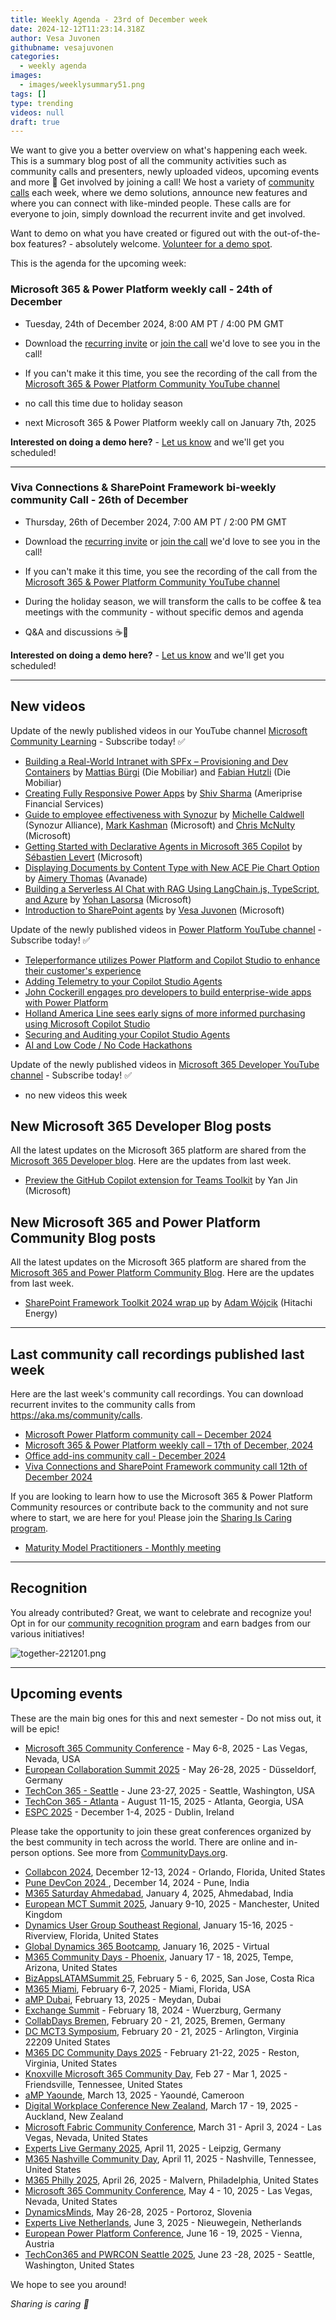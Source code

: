 ```yaml
---
title: Weekly Agenda - 23rd of December week
date: 2024-12-12T11:23:14.318Z
author: Vesa Juvonen
githubname: vesajuvonen
categories:
  - weekly agenda
images:
  - images/weeklysummary51.png
tags: []
type: trending
videos: null
draft: true
---
```


We want to give you a better overview on what's happening each week. This is a summary blog post of all the community activities such as community calls and presenters, newly uploaded videos, upcoming events and more 🚀 
Get involved by joining a call! We host a variety of [community calls](https://aka.ms/community/calls) each week, where we demo solutions, announce new features and where you can connect with like-minded people. These calls are for everyone to join, simply download the recurrent invite and get involved. 

Want to demo on what you have created or figured out with the out-of-the-box features? - absolutely welcome. [Volunteer for a demo spot](https://aka.ms/community/request/demo).

This is the agenda for the upcoming week:

### Microsoft 365 & Power Platform weekly call - 24th of December

* Tuesday, 24th of December 2024, 8:00 AM PT / 4:00 PM GMT
* Download the [recurring invite](https://aka.ms/m365-dev-call) or [join the call](https://aka.ms/m365-dev-call-join) we'd love to see you in the call!
* If you can't make it this time, you see the recording of the call from the [Microsoft 365 & Power Platform Community YouTube channel](https://www.youtube.com/playlist?list=PLR9nK3mnD-OUQOW86tT5dkCRQAVGY7DlH)

* no call this time due to holiday season
* next Microsoft 365 & Power Platform weekly call on January 7th, 2025


**Interested on doing a demo here?** - [Let us know](https://aka.ms/community/request/demo) and we'll get you scheduled!

---

### Viva Connections & SharePoint Framework bi-weekly community Call - 26th of December

* Thursday, 26th of December 2024, 7:00 AM PT / 2:00 PM GMT
* Download the [recurring invite](https://aka.ms/spdev-spfx-call) or [join the call](https://aka.ms/spdev-spfx-call-join) we'd love to see you in the call!
* If you can't make it this time, you see the recording of the call from the [Microsoft 365 & Power Platform Community YouTube channel](https://www.youtube.com/watch?v=gAqUr9wa2_0&list=PLR9nK3mnD-OURfm5Ypu-wK52cxBv_gXCA)

* During the holiday season, we will transform the calls to be coffee & tea meetings with the community -  without specific demos and agenda
* Q&A and discussions ☕🍵


**Interested on doing a demo here?** - [Let us know](https://aka.ms/community/request/demo) and we'll get you scheduled!

---

## New videos 

Update of the newly published videos in our YouTube channel [Microsoft Community Learning](https://www.youtube.com/@MicrosoftCommunityLearning) - Subscribe today! ✅


* [Building a Real-World Intranet with SPFx – Provisioning and Dev Containers](https://www.youtube.com/watch?v=kzvyvVAKcRg) by [Mattias Bürgi](https://www.linkedin.com/in/mattiasbuergi/) (Die Mobiliar) and [Fabian Hutzli](https://www.linkedin.com/in/fabian-hutzli/) (Die Mobiliar) 
* [Creating Fully Responsive Power Apps](https://www.youtube.com/watch?v=3EQ2N9R3dEA) by [Shiv Sharma](https://www.youtube.com/watch?v=3EQ2N9R3dEA) (Ameriprise Financial Services)
* [Guide to employee effectiveness with Synozur](https://www.youtube.com/watch?v=e5qyb6yI4uI) by  [Michelle Caldwell](https://linkedin.com/in/michellecaldwell) (Synozur Alliance), [Mark Kashman](https://linkedin.com/in/mkashman)  (Microsoft) and [Chris McNulty ](https://linkedin.com/in/cmcnulty) (Microsoft)
* [Getting Started with Declarative Agents in Microsoft 365 Copilot](https://www.youtube.com/watch?v=CWTuJdy0JEs) by  [Sébastien Levert](https://www.linkedin.com/in/sebastienlevert/)  (Microsoft)
* [Displaying Documents by Content Type with New ACE Pie Chart Option](https://www.youtube.com/watch?v=xK4PGoMb16g) by [Aimery Thomas](https://www.linkedin.com/in/aimery-thomas) (Avanade)
* [Building a Serverless AI Chat with RAG Using LangChain.js, TypeScript, and Azure](https://www.youtube.com/watch?v=hSRShV-TuuI) by [Yohan Lasorsa](https://linkedin.com/in/yohanlasorsa) (Microsoft)
* [Introduction to SharePoint agents](https://www.youtube.com/watch?v=pYvK76SVEv4) by [Vesa Juvonen](https://linkedin.com/in/vesajuvonen) (Microsoft)


Update of the newly published videos in [Power Platform YouTube channel](https://www.youtube.com/@mspowerplatform) - Subscribe today! ✅

* [Teleperformance utilizes Power Platform and Copilot Studio to enhance their customer's experience](https://www.youtube.com/watch?v=ehxO5RsdpxQ)
* [Adding Telemetry to your Copilot Studio Agents](https://www.youtube.com/watch?v=ytdMLmQFXhc)
* [John Cockerill engages pro developers to build enterprise-wide apps with Power Platform](https://www.youtube.com/watch?v=0jLiPGt2MeY)
* [Holland America Line sees early signs of more informed purchasing using Microsoft Copilot Studio](https://www.youtube.com/watch?v=8ww_VtCs96w)
* [Securing and Auditing your Copilot Studio Agents](https://www.youtube.com/watch?v=uEtmfQJQAFg)
* [AI and Low Code / No Code Hackathons](https://www.youtube.com/watch?v=cwqvXHGqwts)


Update of the newly published videos in [Microsoft 365 Developer YouTube channel](https://www.youtube.com/@Microsoft365Developer) - Subscribe today! ✅

* no new videos this week


## New Microsoft 365 Developer Blog posts

All the latest updates on the Microsoft 365 platform are shared from the [Microsoft 365 Developer blog](https://devblogs.microsoft.com/microsoft365dev/). Here are the updates from last week.

* [Preview the GitHub Copilot extension for Teams Toolkit](https://devblogs.microsoft.com/microsoft365dev/preview-the-github-copilot-extension-for-teams-toolkit/) by Yan Jin (Microsoft)



## New Microsoft 365 and Power Platform Community Blog posts

All the latest updates on the Microsoft 365 platform are shared from the [Microsoft 365 and Power Platform Community Blog](https://pnp.github.io/blog/). Here are the updates from last week.

* [SharePoint Framework Toolkit 2024 wrap up](https://pnp.github.io/blog/post/spfx-toolkit-vscode-2024-wrap-up/) by [Adam Wójcik](https://www.linkedin.com/in/adam-w%C3%B3jcik-9b7777a6/) (Hitachi Energy)

---

## Last community call recordings published last week

Here are the last week's community call recordings. You can download recurrent invites to the community calls from https://aka.ms/community/calls.

* [Microsoft Power Platform community call – December 2024](https://www.youtube.com/watch?v=NBM_AHCjKhg)
* [Microsoft 365 & Power Platform weekly call – 17th of December, 2024](https://www.youtube.com/watch?v=hjnwrEXLPDM)
* [Office add-ins community call - December 2024](https://www.youtube.com/watch?v=GqdxgNI01zs)
* [Viva Connections and SharePoint Framework community call 12th of December 2024](https://www.youtube.com/watch?v=9qkRtG3Aqno)


If you are looking to learn how to use the Microsoft 365 & Power Platform Community resources or contribute back to the community and not sure where to start, we are here for you! Please join the [Sharing Is Caring program](https://pnp.github.io/sharing-is-caring/).

* [Maturity Model Practitioners - Monthly meeting](https://aka.ms/mm4m365/invite)

---

## Recognition

You already contributed? Great, we want to celebrate and recognize you! Opt in for our [community recognition program](https://pnp.github.io/recognitionprogram/) and earn badges from our various initiatives! 

![together-221201.png](images/community-recognization-program.png)

---

## Upcoming events

These are the main big ones for this and next semester - Do not miss out, it will be epic!

* [Microsoft 365 Community Conference](https://m365conf.com/#!/) - May 6-8, 2025 - Las Vegas, Nevada, USA
* [European Collaboration Summit 2025](https://collabsummit.eu/) - May 26-28, 2025 - Düsseldorf, Germany
* [TechCon 365 - Seattle](https://www.techcon365.com/Seattle/) - June 23-27, 2025 - Seattle, Washington, USA
* [TechCon 365 - Atlanta](https://techcon365.com/Atlanta/) - August 11-15, 2025 - Atlanta, Georgia, USA
* [ESPC 2025](https://www.sharepointeurope.com/) - December 1-4, 2025 - Dublin, Ireland

Please take the opportunity to join these great conferences organized by the best community in tech across the world. There are online and in-person options. See more from [CommunityDays.org](https://www.communitydays.org/).


* [Collabcon 2024](https://www.communitydays.org/event/2024-12-12/collabcon-2024), December 12-13, 2024 - Orlando, Florida, United States
* [Pune DevCon 2024 ](https://www.communitydays.org/event/2024-12-14/pune-devcon-2024), December 14, 2024 - Pune, India
* [M365 Saturday Ahmedabad](https://www.communitydays.org/event/2025-01-04/m365-saturday-ahmedabad-2025), January 4, 2025, Ahmedabad, India
* [European MCT Summit 2025](https://www.communitydays.org/event/2025-01-09/european-mct-summit-2025),  January 9-10, 2025 - Manchester, United Kingdom
* [Dynamics User Group Southeast Regional](https://www.communitydays.org/event/2025-01-15/dynamics-user-group-southeast-regional), January 15-16, 2025 - Riverview, Florida, United States
* [Global Dynamics 365 Bootcamp](https://www.communitydays.org/event/2025-01-16/global-dynamics-365-bootcamp), January 16, 2025 - Virtual
* [M365 Community Days - Phoenix](https://www.communitydays.org/event/2025-01-17/m365-community-days-phoenix), January 17 - 18, 2025, Tempe, Arizona, United States
* [BizAppsLATAMSummit 25](https://www.communitydays.org/event/2025-02-05/bizappslatamsummit-25), February 5 - 6, 2025,  San Jose, Costa Rica
* [M365 Miami](https://www.communitydays.org/event/2025-02-06/m365-miami), February 6-7, 2025 - Miami, Florida, USA
* [aMP Dubai](https://www.communitydays.org/event/2025-02-13/amp-dubai),  February 13, 2025 -  Meydan, Dubai
* [Exchange Summit](https://www.communitydays.org/event/2025-02-18/exchange-summit-2025) - February 18, 2024 - Wuerzburg, Germany
* [CollabDays Bremen](https://www.communitydays.org/event/2025-02-20/collabdays-bremen), February 20 - 21, 2025, Bremen, Germany
* [DC MCT3 Symposium](https://www.communitydays.org/event/2025-02-20/dc-mct3-symposium), February 20 - 21, 2025 - Arlington, Virginia 22209
United States
* [M365 DC Community Days 2025](https://www.communitydays.org/event/2025-02-21/m365-dc-community-days-2025) - February 21-22, 2025 - Reston, Virginia, United States
* [Knoxville Microsoft 365 Community Day](https://www.communitydays.org/event/2025-02-27/knoxville-microsoft-365-community-day), Feb 27 - Mar 1, 2025 - Friendsville, Tennessee, United States
* [aMP Yaounde](https://www.communitydays.org/event/2025-03-13/amp-yaounde), March 13, 2025 - Yaoundé, Cameroon
* [Digital Workplace Conference New Zealand](https://www.communitydays.org/event/2025-03-18/digital-workplace-conference-new-zealand), March 17 - 19, 2025 - Auckland, New Zealand
* [Microsoft Fabric Community Conference](https://www.communitydays.org/event/2025-03-31/microsoft-fabric-community-conference), March 31 - April 3, 2024 - Las Vegas, Nevada, United States
* [Experts Live Germany 2025](https://www.communitydays.org/event/2025-04-11/experts-live-germany-2025), April 11, 2025 - Leipzig, Germany
* [M365 Nashville Community Day](https://www.communitydays.org/event/2025-04-11/m365-nashville-community-day), April 11, 2025 - Nashville, Tennessee, United States
* [M365 Philly 2025](https://www.communitydays.org/event/2025-04-26/m365-philly-2025), April 26, 2025 - Malvern, Philadelphia, United States
* [Microsoft 365 Community Conference](https://www.communitydays.org/event/2025-05-04/microsoft-365-community-conference), May 4 - 10, 2025 - Las Vegas, Nevada, United States
* [DynamicsMinds](https://www.communitydays.org/event/2025-05-26/dynamicsminds-2025),  May 26-28, 2025 - Portoroz, Slovenia
* [Experts Live Netherlands](https://www.communitydays.org/event/2025-06-03/experts-live-netherlands), June 3, 2025 - Nieuwegein, Netherlands
* [European Power Platform Conference](https://www.communitydays.org/event/2025-06-16/european-power-platform-conference), June 16 - 19, 2025 - Vienna, Austria
* [TechCon365 and PWRCON Seattle 2025](https://www.communitydays.org/event/2025-06-23/techcon365-and-pwrcon-seattle-2025), June 23 -28, 2025 - Seattle, Washington, United States

We hope to see you around!

_Sharing is caring 🧡_
